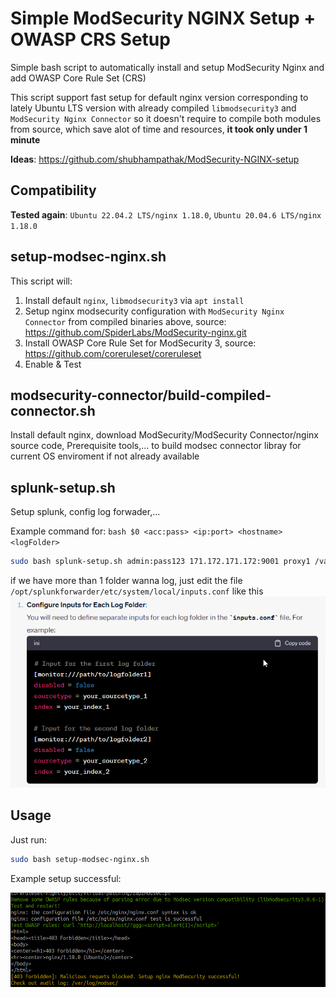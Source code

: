 # Simple ModSecurity NGINX Setup + OWASP CRS Setup

Simple bash script to automatically install and setup ModSecurity Nginx and add OWASP Core Rule Set (CRS)

This script support fast setup for default nginx version corresponding to lately Ubuntu LTS version with already compiled `libmodsecurity3` and `ModSecurity Nginx Connector` so it doesn't require to compile both modules from source, which save alot of time and resources, **it took only under 1 minute**

**Ideas**: https://github.com/shubhampathak/ModSecurity-NGINX-setup
## Compatibility
**Tested again**: `Ubuntu 22.04.2 LTS/nginx 1.18.0`, `Ubuntu 20.04.6 LTS/nginx 1.18.0`

## setup-modsec-nginx.sh
This script will:
1. Install default `nginx`, `libmodsecurity3` via `apt install`
2. Setup nginx modsecurity configuration with `ModSecurity Nginx Connector` from compiled binaries above, source: https://github.com/SpiderLabs/ModSecurity-nginx.git
3. Install OWASP Core Rule Set for ModSecurity 3, source: https://github.com/coreruleset/coreruleset
4. Enable & Test

## modsecurity-connector/build-compiled-connector.sh
Install default nginx, download ModSecurity/ModSecurity Connector/nginx source code, Prerequisite tools,... to build modsec connector libray for current OS enviroment if not already available

## splunk-setup.sh
Setup splunk, config log forwader,...

Example command for: `bash $0 <acc:pass> <ip:port> <hostname> <logFolder>`
```bash
sudo bash splunk-setup.sh admin:pass123 171.172.171.172:9001 proxy1 /var/log/proxy-log
```
if we have more than 1 folder wanna log, just edit the file `/opt/splunkforwarder/etc/system/local/inputs.conf` like this
![inputs.conf-config.png](images/inputs.conf-config.png)

## Usage
Just run:
```bash
sudo bash setup-modsec-nginx.sh
```

Example setup successful:

![success.png](images/success.png)
